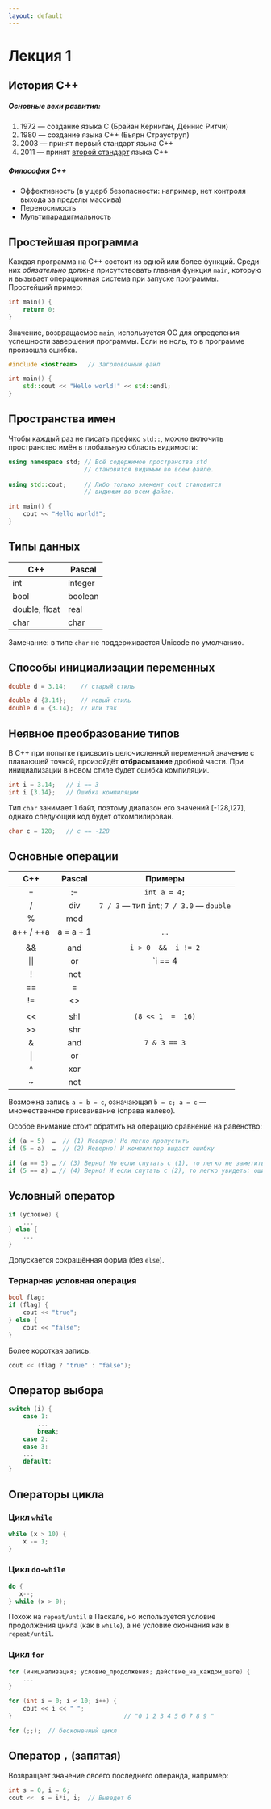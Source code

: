 ```yaml
---
layout: default
---
```


<!-- 
WARNING!!!
This file was generated automatically.
All changes made here will be erased.
-->

<script type="text/javascript">var first_page = true</script>

# Лекция 1



<a id="history_c_plus_plus" title="История C++" class="toc-item"></a>
## История C++



##### Основные вехи развития:

1. 1972 — создание языка С (Брайан Керниган, Деннис Ритчи)
2. 1980 — создание языка С++ (Бьярн Страуструп)
3. 2003 — принят первый стандарт языка C++
4. 2011 — принят [второй стандарт](http://www.open-std.org/jtc1/sc22/wg21/docs/papers/2012/n3337.pdf) языка C++

##### Философия С++

* Эффективность (в ущерб безопасности: например, 
	нет контроля выхода за пределы массива)
* Переносимость
* Мультипарадигмальность



<a id="simplest_program" title="Простейшая программа" class="toc-item"></a>
## Простейшая программа



Каждая программа на C++ состоит из одной или более функций. Среди них *обязательно* должна присутствовать главная функция `main`, которую и вызывает операционная система при запуске программы. Простейший пример:

```cpp
int main() {
    return 0;
}
```

Значение, возвращаемое `main`, используется ОС для определения успешности
завершения программы. Если не ноль, то в программе произошла ошибка.

```cpp
#include <iostream>   // Заголовочный файл

int main() {
    std::cout << "Hello world!" << std::endl;
}
```


<a id="namespaces" title="Пространства имен" class="toc-item"></a>
## Пространства имен



Чтобы каждый раз не писать префикс `std::`, можно включить пространство 
имён в глобальную область видимости:

```cpp
using namespace std; // Всё содержимое пространства std 
                     // становится видимым во всем файле.
                     
using std::cout;     // Либо только элемент cout становится
                     // видимым во всем файле.

int main() {
    cout << "Hello world!";
}
```



<a id="data_types" title="Типы данных" class="toc-item"></a>
## Типы данных



| С++           | Pascal      |
| ------------- |-------------|
| int           | integer     |
| bool          | boolean     |
| double, float | real        |
| char          | char        |

Замечание: в типе `char` не поддерживается Unicode по умолчанию.



<a id="ways_to_initialize_variables" title="Способы инициализации переменных" class="toc-item"></a>
## Способы инициализации переменных



```cpp
double d = 3.14;    // старый стиль

double d {3.14};    // новый стиль
double d = {3.14};  // или так
```



<a id="implicit_type_conversion" title="Неявное преобразование типов" class="toc-item"></a>
## Неявное преобразование типов



В C++ при попытке присвоить целочисленной переменной значение с плавающей 
точкой, произойдёт **отбрасывание** дробной части. При инициализации в новом 
стиле будет ошибка компиляции.

```cpp
int i = 3.14;   // i == 3
int i {3.14};   // Ошибка компиляции
```

Тип `char` занимает 1 байт, поэтому диапазон его значений [-128,127], 
однако следующий код будет откомпилирован.

```cpp
char c = 128;   // c == -128
```



<a id="basic_operations" title="Основные операции" class="toc-item"></a>
## Основные операции



| C++ | Pascal |  Примеры |
|:---:|:------:|:--------:|
| =   | :=     | `int a = 4;`
|  /  | div    | `7 / 3` — тип `int`;   `7 / 3.0` — `double`
|  %  | mod    |
| a++ / ++a| a = a + 1 | ...
|||
| &&  | and    |  `i > 0  &&  i != 2`
|\|\| | or     |  `i == 4  ||  i == 5`
| !   | not    |
| ==  | =      |
| !=  | <>     |
|||
| <<  | shl    | `(8 << 1  =  16)` 
| >>  | shr    |
| &   | and    | `7 & 3 == 3`
|  \| | or     |
| ^   | xor    |
| ~   | not    |

Возможна запись `a = b = c`, означающая `b = c; a = c` — множественное присваивание (справа налево).

Особое внимание стоит обратить на операцию сравнение на равенство:

```cpp
if (a = 5)  …  // (1) Неверно! Но легко пропустить
if (5 = a)  …  // (2) Неверно! И компилятор выдаст ошибку

if (a == 5) … // (3) Верно! Но если спутать с (1), то легко не заметить
if (5 == a) … // (4) Верно! И если спутать с (2), то легко увидеть: ошибка компиляции
```



<a id="conditional_operator" title="Условный оператор" class="toc-item"></a>
## Условный оператор



```cpp
if (условие) {
    ...
} else {
    ...
}
```
Допускается сокращённая форма (без `else`).



<a id="ternary_conditional_operator" title="Тернарная условная операция" class="toc-item"></a>
### Тернарная условная операция



```cpp
bool flag;
if (flag) {
    cout << "true";
} else {
    cout << "false";
}
```

Более короткая запись:

```cpp
cout << (flag ? "true" : "false");
```



<a id="choice_operator" title="Оператор выбора" class="toc-item"></a>
## Оператор выбора



```cpp
switch (i) {
    case 1:
        ...
        break;
    case 2:
    case 3:     
    ...
    default:
}
```



<a id="looping" title="Операторы цикла" class="toc-item"></a>
## Операторы цикла





<a id="while_loop" title="Цикл while" class="toc-item"></a>
### Цикл `while`



```cpp
while (x > 10) {
    x -= 1;
}
```



<a id="do_while_loop" title="Цикл do-while" class="toc-item"></a>
### Цикл `do-while`



```cpp
do {
   x--;
} while (x > 0);
```
Похож на `repeat/until` в Паскале, но используется условие продолжения 
цикла (как в `while`), а не условие окончания как в `repeat/until`.



<a id="for_loop" title="Цикл for" class="toc-item"></a>
### Цикл `for`



```cpp
for (инициализация; условие_продолжения; действие_на_каждом_шаге) {
    ...
}

for (int i = 0; i < 10; i++) {
    cout << i << " ";
}								// "0 1 2 3 4 5 6 7 8 9 "

for (;;);  // бесконечный цикл
```



<a id="operator_comma" title="Оператор , (запятая)" class="toc-item"></a>
## Оператор `,` (запятая)



Возвращает значение своего последнего операнда, например:

```cpp
int s = 0, i = 6;
cout <<  s = i*i, i;  // Выведет 6
```
